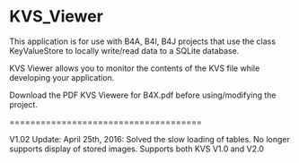 # KVS_Viewer

This application is for use with B4A, B4I, B4J projects that use the class KeyValueStore to locally write/read data to a SQLite database.

KVS Viewer allows you to monitor the contents of the KVS file while developing your application.

Download the PDF KVS Viewere for B4X.pdf before using/modifying the project.

=====================================

V1.02 Update:
April 25th, 2016: Solved the slow loading of tables. No longer supports display of stored images. Supports both KVS V1.0 and V2.0

